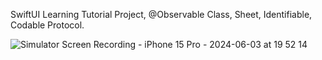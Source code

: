 SwiftUI Learning Tutorial Project, @Observable Class, Sheet, Identifiable, Codable Protocol.


![Simulator Screen Recording - iPhone 15 Pro - 2024-06-03 at 19 52 14](https://github.com/masnmz/iExpense/assets/101047936/96672ab5-7cfb-4804-ae7a-b38a01ce7a6d)
